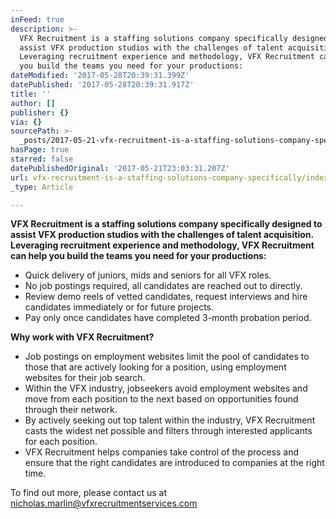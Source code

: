 ```yaml
---
inFeed: true
description: >-
  VFX Recruitment is a staffing solutions company specifically designed to
  assist VFX production studios with the challenges of talent acquisition.
  Leveraging recruitment experience and methodology, VFX Recruitment can help
  you build the teams you need for your productions:
dateModified: '2017-05-28T20:39:31.399Z'
datePublished: '2017-05-28T20:39:31.917Z'
title: ''
author: []
publisher: {}
via: {}
sourcePath: >-
  _posts/2017-05-21-vfx-recruitment-is-a-staffing-solutions-company-specifically.md
hasPage: true
starred: false
datePublishedOriginal: '2017-05-21T23:03:31.207Z'
url: vfx-recruitment-is-a-staffing-solutions-company-specifically/index.html
_type: Article

---
```

**VFX Recruitment is a staffing solutions company specifically designed to assist VFX production studios with the challenges of talent acquisition. Leveraging recruitment experience and methodology, VFX Recruitment can help you build the teams you need for your productions:**

* Quick delivery of juniors, mids and seniors for all VFX roles.
* No job postings required, all candidates are reached out to directly.
* Review demo reels of vetted candidates, request interviews and hire candidates immediately or for future projects.
* Pay only once candidates have completed 3-month probation period.

**Why work with VFX Recruitment?**

* Job postings on employment websites limit the pool of candidates to those that are actively looking for a position, using employment websites for their job search.
* Within the VFX industry, jobseekers avoid employment websites and move from each position to the next based on opportunities found through their network.
* By actively seeking out top talent within the industry, VFX Recruitment casts the widest net possible and filters through interested applicants for each position.
* VFX Recruitment helps companies take control of the process and ensure that the right candidates are introduced to companies at the right time.

To find out more, please contact us at nicholas.marlin@vfxrecruitmentservices.com
